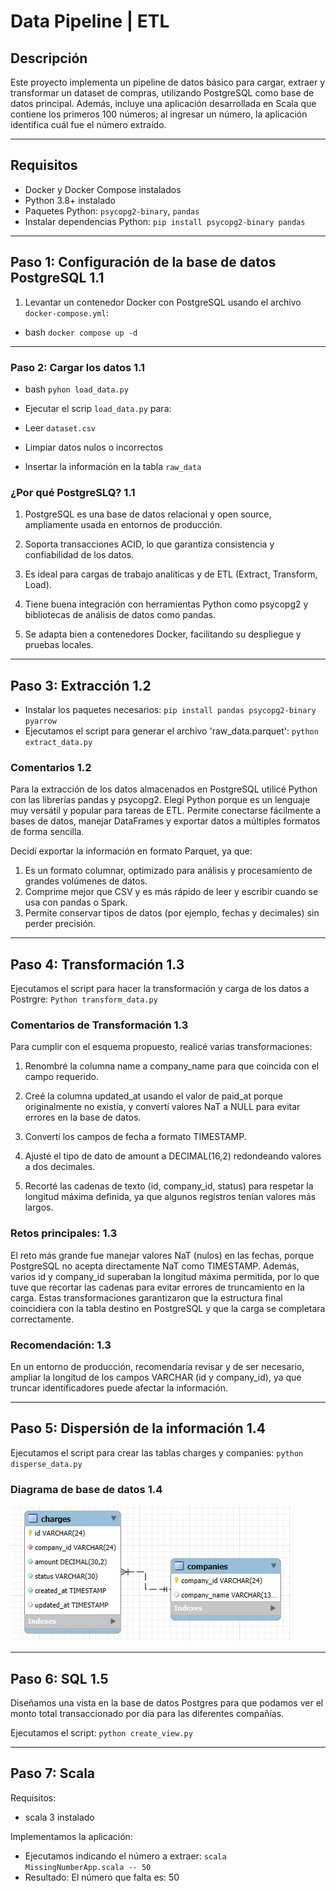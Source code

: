 # Data Pipeline | ETL
## Descripción

Este proyecto implementa un pipeline de datos básico para cargar, extraer y transformar un dataset de compras, utilizando PostgreSQL como base de datos principal. Además, incluye una aplicación desarrollada en Scala que contiene los primeros 100 números; al ingresar un número, la aplicación identifica cuál fue el número extraído.

---

## Requisitos

- Docker y Docker Compose instalados
- Python 3.8+ instalado
- Paquetes Python: `psycopg2-binary`, `pandas`
- Instalar dependencias Python: `pip install psycopg2-binary pandas`


---

## Paso 1: Configuración de la base de datos PostgreSQL 1.1

1. Levantar un contenedor Docker con PostgreSQL usando el archivo `docker-compose.yml`:

- bash `docker compose up -d`

---

### Paso 2: Cargar los datos 1.1

- bash `pyhon load_data.py`

- Ejecutar el scrip `load_data.py` para:
- Leer `dataset.csv`
- Limpiar datos nulos o incorrectos
- Insertar la información en la tabla `raw_data`

### ¿Por qué PostgreSLQ? 1.1

1. PostgreSQL es una base de datos relacional y open source, ampliamente usada en entornos de producción.

2. Soporta transacciones ACID, lo que garantiza consistencia y confiabilidad de los datos.

3. Es ideal para cargas de trabajo analíticas y de ETL (Extract, Transform, Load).

4. Tiene buena integración con herramientas Python como psycopg2 y bibliotecas de análisis de datos como pandas.

5. Se adapta bien a contenedores Docker, facilitando su despliegue y pruebas locales.

---

## Paso 3: Extracción 1.2

- Instalar los paquetes necesarios: `pip install pandas psycopg2-binary pyarrow`
- Ejecutamos el script para generar el archivo 'raw_data.parquet': `python extract_data.py`

### Comentarios 1.2

Para la extracción de los datos almacenados en PostgreSQL utilicé Python con las librerías pandas y psycopg2.
Elegí Python porque es un lenguaje muy versátil y popular para tareas de ETL. Permite conectarse fácilmente a bases de datos, manejar DataFrames y exportar datos a múltiples formatos de forma sencilla.

Decidí exportar la información en formato Parquet, ya que:

1. Es un formato columnar, optimizado para análisis y procesamiento de grandes volúmenes de datos.
2. Comprime mejor que CSV y es más rápido de leer y escribir cuando se usa con pandas o Spark.
3. Permite conservar tipos de datos (por ejemplo, fechas y decimales) sin perder precisión.

---

## Paso 4: Transformación 1.3

Ejecutamos el script para hacer la transformación y carga de los datos a Postrgre: `Python transform_data.py`

### Comentarios de Transformación 1.3
Para cumplir con el esquema propuesto, realicé varias transformaciones:

1. Renombré la columna name a company_name para que coincida con el campo requerido.

2. Creé la columna updated_at usando el valor de paid_at porque originalmente no existía, y convertí valores NaT a NULL para evitar errores en la base de datos.

3. Convertí los campos de fecha a formato TIMESTAMP.

4. Ajusté el tipo de dato de amount a DECIMAL(16,2) redondeando valores a dos decimales.

5. Recorté las cadenas de texto (id, company_id, status) para respetar la longitud máxima definida, ya que algunos registros tenían valores más largos.

### Retos principales: 1.3
El reto más grande fue manejar valores NaT (nulos) en las fechas, porque PostgreSQL no acepta directamente NaT como TIMESTAMP. Además, varios id y company_id superaban la longitud máxima permitida, por lo que tuve que recortar las cadenas para evitar errores de truncamiento en la carga.
Estas transformaciones garantizaron que la estructura final coincidiera con la tabla destino en PostgreSQL y que la carga se completara correctamente.

### Recomendación: 1.3
En un entorno de producción, recomendaría revisar y de ser necesario, ampliar la longitud de los campos VARCHAR (id y company_id), ya que truncar identificadores puede afectar la información.

---

## Paso 5: Dispersión de la información 1.4

Ejecutamos el script para crear las tablas charges y companies: `python disperse_data.py`

### Diagrama de base de datos 1.4

![Diagrama ER](diagrama_er.jpg)


---

## Paso 6: SQL 1.5

Diseñamos una vista en la base de datos Postgres para que podamos ver el monto total transaccionado por día para las diferentes compañías.

Ejecutamos el script: `python create_view.py`

---

## Paso 7: Scala

Requisitos:
- scala 3 instalado

Implementamos la aplicación:

- Ejecutamos indicando el número a extraer: `scala MissingNumberApp.scala -- 50`
- Resultado: El número que falta es: 50
